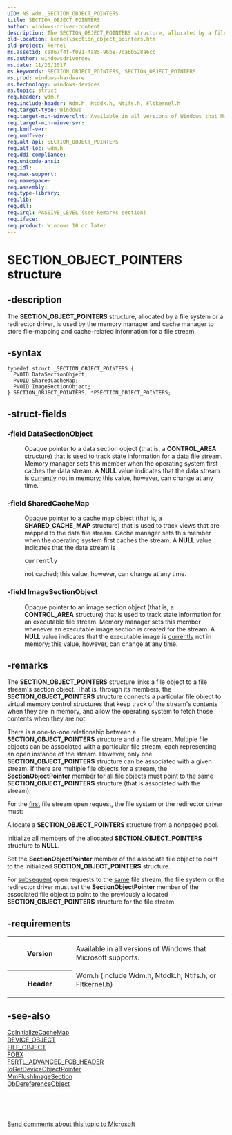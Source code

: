 ```yaml
---
UID: NS.wdm._SECTION_OBJECT_POINTERS
title: SECTION_OBJECT_POINTERS
author: windows-driver-content
description: The SECTION_OBJECT_POINTERS structure, allocated by a file system or a redirector driver, is used by the memory manager and cache manager to store file-mapping and cache-related information for a file stream.
old-location: kernel\section_object_pointers.htm
old-project: kernel
ms.assetid: ce867f4f-f091-4a85-96b8-7da6b528a6cc
ms.author: windowsdriverdev
ms.date: 11/20/2017
ms.keywords: SECTION_OBJECT_POINTERS, SECTION_OBJECT_POINTERS
ms.prod: windows-hardware
ms.technology: windows-devices
ms.topic: struct
req.header: wdm.h
req.include-header: Wdm.h, Ntddk.h, Ntifs.h, Fltkernel.h
req.target-type: Windows
req.target-min-winverclnt: Available in all versions of Windows that Microsoft supports.
req.target-min-winversvr: 
req.kmdf-ver: 
req.umdf-ver: 
req.alt-api: SECTION_OBJECT_POINTERS
req.alt-loc: wdm.h
req.ddi-compliance: 
req.unicode-ansi: 
req.idl: 
req.max-support: 
req.namespace: 
req.assembly: 
req.type-library: 
req.lib: 
req.dll: 
req.irql: PASSIVE_LEVEL (see Remarks section)
req.iface: 
req.product: Windows 10 or later.
---
```


# SECTION_OBJECT_POINTERS structure



## -description
<p>The <b>SECTION_OBJECT_POINTERS</b> structure, allocated by a file system or a redirector driver, is used by the memory manager and cache manager to store file-mapping and cache-related information for a file stream.</p>


## -syntax

````
typedef struct _SECTION_OBJECT_POINTERS {
  PVOID DataSectionObject;
  PVOID SharedCacheMap;
  PVOID ImageSectionObject;
} SECTION_OBJECT_POINTERS, *PSECTION_OBJECT_POINTERS;
````


## -struct-fields
<dl>

### -field <b>DataSectionObject</b>

<dd>
<p>Opaque pointer to a data section object (that is, a <b>CONTROL_AREA</b> structure) that is used to track state information for a data file stream. Memory manager sets this member when the operating system first caches the data stream. A <b>NULL</b> value indicates that the data stream is <u>currently</u> not in memory; this value, however, can change at any time.</p>
</dd>

### -field <b>SharedCacheMap</b>

<dd>
<p>Opaque pointer to a cache map object (that is, a <b>SHARED_CACHE_MAP</b> structure) that is used to track views that are mapped to the data file stream. Cache manager sets this member when the operating system first caches the stream. A <b>NULL</b> value indicates that the data stream is <pre class="syntax">currently</pre> not cached; this value, however, can change at any time.</p>
</dd>

### -field <b>ImageSectionObject</b>

<dd>
<p>Opaque pointer to an image section object (that is, a <b>CONTROL_AREA</b> structure) that is used to track state information for an executable file stream. Memory manager sets this member whenever an executable image section is created for the stream. A <b>NULL</b> value indicates that the executable image is <u>currently</u> not in memory; this value, however, can change at any time. </p>
</dd>
</dl>

## -remarks
<p>The <b>SECTION_OBJECT_POINTERS</b> structure links a file object to a file stream's section object. That is, through its members, the <b>SECTION_OBJECT_POINTERS</b> structure connects a particular file object to virtual memory control structures that keep track of the stream's contents when they are in memory, and allow the operating system to fetch those contents when they are not. </p>

<p>There is a one-to-one relationship between a <b>SECTION_OBJECT_POINTERS</b> structure and a file stream. Multiple file objects can be associated with a particular file stream, each representing an open instance of the stream. However, only one <b>SECTION_OBJECT_POINTERS</b> structure can be associated with a given stream. If there are multiple file objects for a stream, the <b>SectionObjectPointer</b> member for all file objects must point to the same <b>SECTION_OBJECT_POINTERS</b> structure (that is associated with the stream).</p>

<p>For the <u>first</u> file stream open request, the file system or the redirector driver must:</p>

<p>Allocate a <b>SECTION_OBJECT_POINTERS</b> structure from a nonpaged pool.</p>

<p>Initialize all members of the allocated <b>SECTION_OBJECT_POINTERS</b> structure to <b>NULL</b>.</p>

<p>  Set the <b>SectionObjectPointer</b> member of the associate file object to point to the initialized <b>SECTION_OBJECT_POINTERS</b> structure.</p>

<p>For <u>subsequent</u> open requests to the <u>same</u> file stream, the file system or the redirector driver must set the <b>SectionObjectPointer</b> member of the associated file object to point to the previously allocated <b>SECTION_OBJECT_POINTERS</b> structure for the file stream.</p>

## -requirements
<table>
<tr>
<th width="30%">
<p>Version</p>
</th>
<td width="70%">
<p>Available in all versions of Windows that Microsoft supports.</p>
</td>
</tr>
<tr>
<th width="30%">
<p>Header</p>
</th>
<td width="70%">
<dl>
<dt>Wdm.h (include Wdm.h, Ntddk.h, Ntifs.h, or Fltkernel.h)</dt>
</dl>
</td>
</tr>
</table>

## -see-also
<dl>
<dt>
<a href="https://msdn.microsoft.com/library/windows/hardware/ff539135">CcInitializeCacheMap</a>
</dt>
<dt>
<a href="https://msdn.microsoft.com/library/windows/hardware/ff543147">DEVICE_OBJECT</a>
</dt>
<dt>
<a href="https://msdn.microsoft.com/library/windows/hardware/ff545834">FILE_OBJECT</a>
</dt>
<dt>
<a href="ifsk.the_fobx_structure">FOBX</a>
</dt>
<dt>
<a href="https://msdn.microsoft.com/library/windows/hardware/ff547334">FSRTL_ADVANCED_FCB_HEADER</a>
</dt>
<dt>
<a href="https://msdn.microsoft.com/library/windows/hardware/ff549198">IoGetDeviceObjectPointer</a>
</dt>
<dt>
<a href="https://msdn.microsoft.com/library/windows/hardware/ff549808">MmFlushImageSection</a>
</dt>
<dt>
<a href="https://msdn.microsoft.com/library/windows/hardware/ff557724">ObDereferenceObject</a>
</dt>
</dl>
<p> </p>
<p> </p>
<p><a href="mailto:wsddocfb@microsoft.com?subject=Documentation%20feedback [kernel\kernel]:%20SECTION_OBJECT_POINTERS structure%20 RELEASE:%20(11/20/2017)&amp;body=%0A%0APRIVACY STATEMENT%0A%0AWe use your feedback to improve the documentation. We don't use your email address for any other purpose, and we'll remove your email address from our system after the issue that you're reporting is fixed. While we're working to fix this issue, we might send you an email message to ask for more info. Later, we might also send you an email message to let you know that we've addressed your feedback.%0A%0AFor more info about Microsoft's privacy policy, see http://privacy.microsoft.com/en-us/default.aspx." title="Send comments about this topic to Microsoft">Send comments about this topic to Microsoft</a></p>
